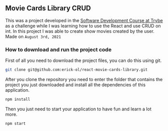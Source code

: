 
## Movie Cards Library CRUD

This was a project developed in the [Software Development Course at Trybe](https://www.betrybe.com/formacao-desenvolvimento-web) as a challenge while I was learning how to use the React and use CRUD on int. In this project I was able to create show movies created by the user. Made on ```August 3rd, 2021```

### How to download and run the project code

First of all you need to download the project files, you can do this using git.

```bash
git clone git@github.com:erick-ol/react-movie-cards-library.git
```

After you clone the repository you need to enter the folder that contains the project you just downloaded and install all the dependencies of this application.

```bash
npm install
```

Then you just need to start your application to have fun and learn a lot more.

```bash
npm start
```
